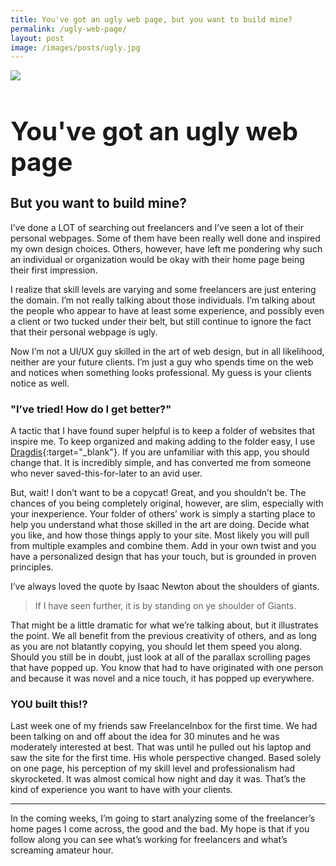 ```yaml
---
title: You've got an ugly web page, but you want to build mine?
permalink: /ugly-web-page/
layout: post
image: /images/posts/ugly.jpg
---
```

<img src="{{ page.image }}" class="rounded"> 

<h1 style="font-size:2.9em">You've got an ugly web page</h1>
<h2 class="subtitle">But you want to build mine?</h2>

I’ve done a LOT of searching out freelancers and I’ve seen a lot of their personal webpages. Some of them have been really well done and inspired my own design choices. Others, however, have left me pondering why such an individual or organization would be okay <!--more-->with their home page being their first impression. 

I realize that skill levels are varying and some freelancers are just entering the domain. I’m not really talking about those individuals. I’m talking about the people who appear to have at least some experience, and possibly even a client or two tucked under their belt, but still continue to ignore the fact that their personal webpage is ugly. 

Now I’m not a UI/UX guy skilled in the art of web design, but in all likelihood, neither are your future clients. I’m just a guy who spends time on the web and notices when something looks professional. My guess is your clients notice as well.

### "I’ve tried! How do I get better?"

A tactic that I have found super helpful is to keep a folder of websites that inspire me. To keep organized and making adding to the folder easy, I use [Dragdis](http://dragdis.com){:target="_blank"}. If you are unfamiliar with this app, you should change that. It is incredibly simple, and has converted me from someone who never saved-this-for-later to an avid user.

But, wait! I don’t want to be a copycat! Great, and you shouldn’t be. The chances of you being completely original, however, are slim, especially with your inexperience. Your folder of others’ work is simply a starting place to help you understand what those skilled in the art are doing. Decide what you like, and how those things apply to your site. Most likely you will pull from multiple examples and combine them. Add in your own twist and you have a personalized design that has your touch, but is grounded in proven principles.

I’ve always loved the quote by Isaac Newton about the shoulders of giants.

>If I have seen further, it is by standing on ye shoulder of Giants.

That might be a little dramatic for what we’re talking about, but it illustrates the point. We all benefit from the previous creativity of others, and as long as you are not blatantly copying, you should let them speed you along. Should you still be in doubt, just look at all of the parallax scrolling pages that have popped up. You know that had to have originated with one person and because it was novel and a nice touch, it has popped up everywhere.

### YOU built this!?

Last week one of my friends saw FreelanceInbox for the first time. We had been talking on and off about the idea for 30 minutes and he was moderately interested at best. That was until he pulled out his laptop and saw the site for the first time. His whole perspective changed. Based solely on one page, his perception of my skill level and professionalism had skyrocketed. It was almost comical how night and day it was. That’s the kind of experience you want to have with your clients.

---

In the coming weeks, I’m going to start analyzing some of the freelancer’s home pages I come across, the good and the bad. My hope is that if you follow along you can see what’s working for freelancers and what’s screaming amateur hour.